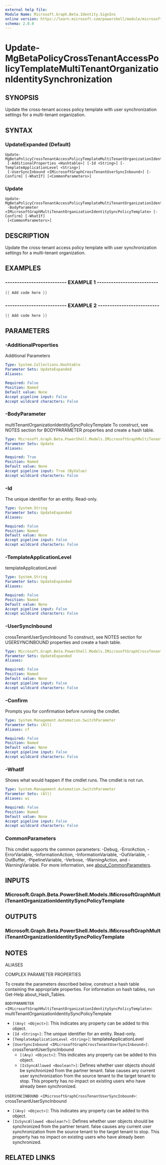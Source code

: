 ```yaml
---
external help file:
Module Name: Microsoft.Graph.Beta.Identity.SignIns
online version: https://learn.microsoft.com/powershell/module/microsoft.graph.beta.identity.signins/update-mgbetapolicycrosstenantaccesspolicytemplatemultitenantorganizationidentitysynchronization
schema: 2.0.0
---
```


# Update-MgBetaPolicyCrossTenantAccessPolicyTemplateMultiTenantOrganizationIdentitySynchronization

## SYNOPSIS
Update the cross-tenant access policy template with user synchronization settings for a multi-tenant organization.

## SYNTAX

### UpdateExpanded (Default)
```
Update-MgBetaPolicyCrossTenantAccessPolicyTemplateMultiTenantOrganizationIdentitySynchronization
 [-AdditionalProperties <Hashtable>] [-Id <String>] [-TemplateApplicationLevel <String>]
 [-UserSyncInbound <IMicrosoftGraphCrossTenantUserSyncInbound>] [-Confirm] [-WhatIf] [<CommonParameters>]
```

### Update
```
Update-MgBetaPolicyCrossTenantAccessPolicyTemplateMultiTenantOrganizationIdentitySynchronization
 -BodyParameter <IMicrosoftGraphMultiTenantOrganizationIdentitySyncPolicyTemplate> [-Confirm] [-WhatIf]
 [<CommonParameters>]
```

## DESCRIPTION
Update the cross-tenant access policy template with user synchronization settings for a multi-tenant organization.

## EXAMPLES

### -------------------------- EXAMPLE 1 --------------------------
```powershell
{{ Add code here }}
```



### -------------------------- EXAMPLE 2 --------------------------
```powershell
{{ Add code here }}
```



## PARAMETERS

### -AdditionalProperties
Additional Parameters

```yaml
Type: System.Collections.Hashtable
Parameter Sets: UpdateExpanded
Aliases:

Required: False
Position: Named
Default value: None
Accept pipeline input: False
Accept wildcard characters: False
```

### -BodyParameter
multiTenantOrganizationIdentitySyncPolicyTemplate
To construct, see NOTES section for BODYPARAMETER properties and create a hash table.

```yaml
Type: Microsoft.Graph.Beta.PowerShell.Models.IMicrosoftGraphMultiTenantOrganizationIdentitySyncPolicyTemplate
Parameter Sets: Update
Aliases:

Required: True
Position: Named
Default value: None
Accept pipeline input: True (ByValue)
Accept wildcard characters: False
```

### -Id
The unique identifier for an entity.
Read-only.

```yaml
Type: System.String
Parameter Sets: UpdateExpanded
Aliases:

Required: False
Position: Named
Default value: None
Accept pipeline input: False
Accept wildcard characters: False
```

### -TemplateApplicationLevel
templateApplicationLevel

```yaml
Type: System.String
Parameter Sets: UpdateExpanded
Aliases:

Required: False
Position: Named
Default value: None
Accept pipeline input: False
Accept wildcard characters: False
```

### -UserSyncInbound
crossTenantUserSyncInbound
To construct, see NOTES section for USERSYNCINBOUND properties and create a hash table.

```yaml
Type: Microsoft.Graph.Beta.PowerShell.Models.IMicrosoftGraphCrossTenantUserSyncInbound
Parameter Sets: UpdateExpanded
Aliases:

Required: False
Position: Named
Default value: None
Accept pipeline input: False
Accept wildcard characters: False
```

### -Confirm
Prompts you for confirmation before running the cmdlet.

```yaml
Type: System.Management.Automation.SwitchParameter
Parameter Sets: (All)
Aliases: cf

Required: False
Position: Named
Default value: None
Accept pipeline input: False
Accept wildcard characters: False
```

### -WhatIf
Shows what would happen if the cmdlet runs.
The cmdlet is not run.

```yaml
Type: System.Management.Automation.SwitchParameter
Parameter Sets: (All)
Aliases: wi

Required: False
Position: Named
Default value: None
Accept pipeline input: False
Accept wildcard characters: False
```

### CommonParameters
This cmdlet supports the common parameters: -Debug, -ErrorAction, -ErrorVariable, -InformationAction, -InformationVariable, -OutVariable, -OutBuffer, -PipelineVariable, -Verbose, -WarningAction, and -WarningVariable. For more information, see [about_CommonParameters](http://go.microsoft.com/fwlink/?LinkID=113216).

## INPUTS

### Microsoft.Graph.Beta.PowerShell.Models.IMicrosoftGraphMultiTenantOrganizationIdentitySyncPolicyTemplate

## OUTPUTS

### Microsoft.Graph.Beta.PowerShell.Models.IMicrosoftGraphMultiTenantOrganizationIdentitySyncPolicyTemplate

## NOTES

ALIASES

COMPLEX PARAMETER PROPERTIES

To create the parameters described below, construct a hash table containing the appropriate properties. For information on hash tables, run Get-Help about_Hash_Tables.


`BODYPARAMETER <IMicrosoftGraphMultiTenantOrganizationIdentitySyncPolicyTemplate>`: multiTenantOrganizationIdentitySyncPolicyTemplate
  - `[(Any) <Object>]`: This indicates any property can be added to this object.
  - `[Id <String>]`: The unique identifier for an entity. Read-only.
  - `[TemplateApplicationLevel <String>]`: templateApplicationLevel
  - `[UserSyncInbound <IMicrosoftGraphCrossTenantUserSyncInbound>]`: crossTenantUserSyncInbound
    - `[(Any) <Object>]`: This indicates any property can be added to this object.
    - `[IsSyncAllowed <Boolean?>]`: Defines whether user objects should be synchronized from the partner tenant. false causes any current user synchronization from the source tenant to the target tenant to stop. This property has no impact on existing users who have already been synchronized.

`USERSYNCINBOUND <IMicrosoftGraphCrossTenantUserSyncInbound>`: crossTenantUserSyncInbound
  - `[(Any) <Object>]`: This indicates any property can be added to this object.
  - `[IsSyncAllowed <Boolean?>]`: Defines whether user objects should be synchronized from the partner tenant. false causes any current user synchronization from the source tenant to the target tenant to stop. This property has no impact on existing users who have already been synchronized.

## RELATED LINKS

